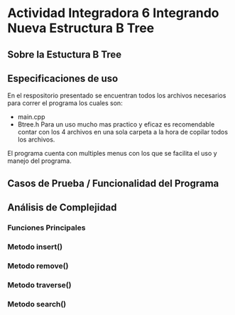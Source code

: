# Actividad Integradora 6 Integrando Nueva Estructura B Tree

## Sobre la Estuctura B Tree



## Especificaciones de uso

En el respositorio presentado se encuentran todos los archivos necesarios para correr el programa los cuales son:
* main.cpp
* Btree.h
Para un uso mucho mas practico y eficaz es recomendable contar con los 4 archivos en una sola carpeta a la hora de copilar todos los archivos.

El programa cuenta con multiples menus con los que se facilita el uso y manejo del programa.

## Casos de Prueba / Funcionalidad del Programa



## Análisis de Complejidad
### Funciones Principales

### Metodo insert()

### Metodo remove()

### Metodo traverse()

### Metodo search()

